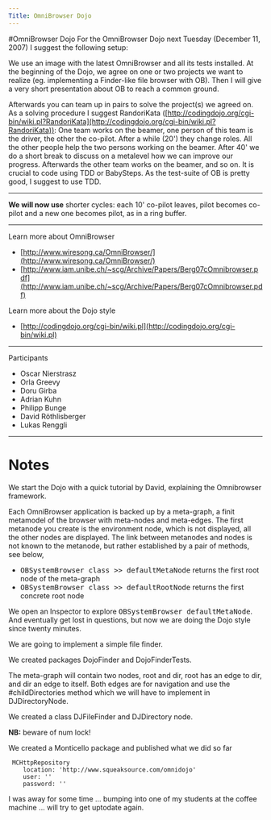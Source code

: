 ```yaml
---
Title: OmniBrowser Dojo
---
```

#OmniBrowser Dojo
For the OmniBrowser Dojo next Tuesday (December 11, 2007) I suggest the following setup:

We use an image with the latest OmniBrowser and all its tests installed. At the beginning of the Dojo, we agree on one or two projects we want to realize (eg. implementing a Finder-like file browser with OB). Then I will give a very short presentation about OB to reach a common ground.

Afterwards you can team up in pairs to solve the project(s) we agreed on. As a solving procedure I suggest RandoriKata ([http://codingdojo.org/cgi-bin/wiki.pl?RandoriKata](http://codingdojo.org/cgi-bin/wiki.pl?RandoriKata)):
One team works on the beamer, one person of this team is the driver, the other the co-pilot. After a while (20') they change roles. All the other people help the two persons working on the beamer. After 40' we do a short break to discuss on a metalevel how we can improve our progress. Afterwards the other team works on the beamer, and so on. It is crucial to code using TDD or BabySteps. As the test-suite of OB is pretty good, I suggest to use TDD.


---

<b>We will now use</b> shorter cycles: each 10' co-pilot leaves, pilot becomes co-pilot and a new one becomes pilot, as in a ring buffer.


---

Learn more about OmniBrowser


-  [http://www.wiresong.ca/OmniBrowser/](http://www.wiresong.ca/OmniBrowser/)
-  [http://www.iam.unibe.ch/~scg/Archive/Papers/Berg07cOmnibrowser.pdf](http://www.iam.unibe.ch/~scg/Archive/Papers/Berg07cOmnibrowser.pdf)

Learn more about the Dojo style


-  [http://codingdojo.org/cgi-bin/wiki.pl](http://codingdojo.org/cgi-bin/wiki.pl)


---

Participants


-  Oscar Nierstrasz
-  Orla Greevy
-  Doru Girba
-  Adrian Kuhn
-  Philipp Bunge
-  David Röthlisberger
-  Lukas Renggli


---

# Notes

We start the Dojo with a quick tutorial by David, explaining the Omnibrowser framework.

Each OmniBrowser application is backed up by a meta-graph, a finit metamodel of the browser with meta-nodes and meta-edges. The first metanode you create is the environment node, which is not displayed, all the other nodes are displayed. The link between metanodes and nodes is not known to the metanode, but rather established by a pair of methods, see below, 


-  <tt>OBSystemBrowser class >> defaultMetaNode</tt> returns the first root node of the meta-graph
-  <tt>OBSystemBrowser class >> defaultRootNode</tt> returns the first concrete root node

We open an Inspector to explore <tt>OBSystemBrowser defaultMetaNode</tt>. And eventually get lost in questions, but now we are doing the Dojo style since twenty minutes.

We are going to implement a simple file finder.

We created packages DojoFinder and DojoFinderTests.

The meta-graph will contain two nodes, root and dir, root has an edge to dir, and dir an edge to itself. Both edges are for navigation and use the #childDirectories method which we will have to implement in DJDirectoryNode.

We created a class DJFileFinder and DJDirectory node.

<b>NB:</b> beware of num lock!

We created a Monticello package and published what we did so far

```
 MCHttpRepository
    location: 'http://www.squeaksource.com/omnidojo'
    user: ''
    password: ''
```

I was away for some time ... bumping into one of my students at the coffee machine ... will try to get uptodate again.
